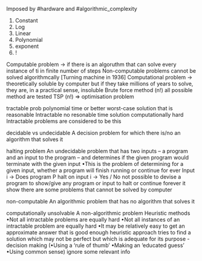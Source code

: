 Imposed by #hardware and #algorithmic_complexity
1. Constant
2. Log
3. Linear
4. Polynomial 
5. exponent
6. !

Computable problem 
	→ if there is an algoruthm that can solve every instance of ti in finite number of steps 
Non-computable problems
	cannot be solved algorithmcally [Turning machine in 1936]
Computational problem 
	→ theoretically soluble by computer but if they take millions of years to solve, they are, in a practical sense, insoluble
Brute force method (n!)
	all possible method are tested 
TSP (n!) => optimisation problem

tractable prob 
	polynomial time or better
	worst-case solution that is reasonable
Intractable
	no resonable time solution
computationally hard
	Intractable problems are considered to be this

decidable vs undecidable
	A decision problem for which there is/no an algorithm that solves it

halting problem
	An undecidable problem that has two inputs – a program and an input to the program – and determines if the given program would terminate with the given input
	•This is the problem of determining for a given input, whether a program will finish running or continue for ever
Input i → Does program P halt on input i → Yes / No
	not possible to devise a program to show/give any program or input to halt or continue forever
	it show there are some problems that cannot be solved by computer

non-computable
	An algorithmic problem that has no algorithm that solves it

computationally unsolvable
	A non-algorithmic problem
Heuristic methods 
	•Not all intractable problems are equally hard
	•Not all instances of an intractable problem are equally hard
	•It may be relatively easy to get an approximate answer that is good enough
heuristic approach
	tries to find a solution which may not be perfect but which is adequate for its purpose
	- decision making (•Using a ‘rule of thumb’
	•Making an ‘educated guess’
	•Using common sense)
	ignore some relevant info
